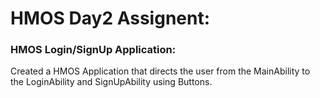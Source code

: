 # HMOS Day2 Assignent:
### HMOS Login/SignUp Application:
Created a HMOS Application that directs the user from the MainAbility to the LoginAbility and SignUpAbility using Buttons.
